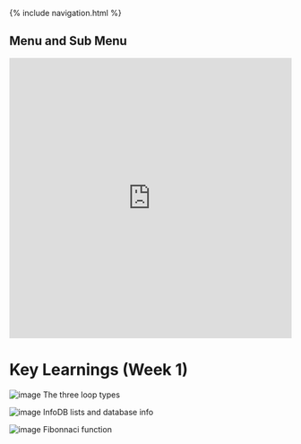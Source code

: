 {% include navigation.html %}

## Menu and Sub Menu

<iframe frameborder="0" width="100%" height="500px" src="https://replit.com/@ColinHoward3/KolinPersonalGithub-4?embed=true"></iframe>

# Key Learnings (Week 1)

![image](https://user-images.githubusercontent.com/89219634/159347153-b026ef34-4039-4470-9f45-b657351923c1.png)
The three loop types

![image](https://user-images.githubusercontent.com/89219634/159347341-5610e9a7-612f-4367-a68b-28b2ba579b2e.png)
InfoDB lists and database info

![image](https://user-images.githubusercontent.com/89219634/159347506-5a893885-effe-4db9-803f-67e951c33533.png)
Fibonnaci function
